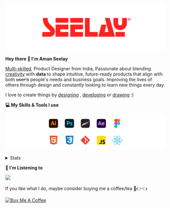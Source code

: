 [![banner](./images/seelay.svg)](https://www.seelay.in)

**Hey there 👋 I'm Aman Seelay**

[Multi-skilled](https://www.seelay.in/#skills), Product Designer from India, Passionate about blending [creativity](https://illustrations.seelay.in) with <b>data</b> to shape intuitive, future-ready products that align with both <s>user's</s> people's needs and business goals. Improving the lives of others through design and constantly looking to learn new things every day.

I love to create things by [designing](https://www.seelay.in/#work) , [developing](https://www.seelay.in/#projects) or [drawing](https://art.seelay.in) :)

**💻 My Skills & Tools I use**

[![banner](./images/skills&tools.svg)](https://www.seelay.in/about)

<details>
  <summary>Stats</summary>

---

<!--START_SECTION:waka-->
![Profile Views](http://img.shields.io/badge/Profile%20Views-18-blue)

**🐱 My GitHub Data** 

> 📦 602.8 kB Used in GitHub's Storage 
 > 
> 🏆 368 Contributions in the Year 2025
 > 
> 💼 Opted to Hire
 > 
> 📜 1 Public Repository 
 > 
> 🔑 24 Private Repository 
 > 
**I'm a Night 🦉** 

```text
🌞 Morning                266 commits         ███░░░░░░░░░░░░░░░░░░░░░░   11.94 % 
🌆 Daytime                315 commits         ████░░░░░░░░░░░░░░░░░░░░░   14.14 % 
🌃 Evening                736 commits         ████████░░░░░░░░░░░░░░░░░   33.03 % 
🌙 Night                  911 commits         ██████████░░░░░░░░░░░░░░░   40.89 % 
```
📅 **I'm Most Productive on Tuesday** 

```text
Monday                   265 commits         ███░░░░░░░░░░░░░░░░░░░░░░   11.89 % 
Tuesday                  395 commits         ████░░░░░░░░░░░░░░░░░░░░░   17.73 % 
Wednesday                290 commits         ███░░░░░░░░░░░░░░░░░░░░░░   13.02 % 
Thursday                 374 commits         ████░░░░░░░░░░░░░░░░░░░░░   16.79 % 
Friday                   299 commits         ███░░░░░░░░░░░░░░░░░░░░░░   13.42 % 
Saturday                 291 commits         ███░░░░░░░░░░░░░░░░░░░░░░   13.06 % 
Sunday                   314 commits         ████░░░░░░░░░░░░░░░░░░░░░   14.09 % 
```


📊 **This Week I Spent My Time On** 

```text
🕑︎ Time Zone: Asia/Kolkata

💬 Programming Languages: 
Other                    25 hrs 29 mins      ██████████████████░░░░░░░   70.86 % 
JavaScript               9 hrs 10 mins       ██████░░░░░░░░░░░░░░░░░░░   25.51 % 
JSON                     1 hr 11 mins        █░░░░░░░░░░░░░░░░░░░░░░░░   03.32 % 
Bash                     4 mins              ░░░░░░░░░░░░░░░░░░░░░░░░░   00.19 % 
Text                     1 min               ░░░░░░░░░░░░░░░░░░░░░░░░░   00.06 % 

🔥 Editors: 
Chrome                   17 hrs 35 mins      ████████████░░░░░░░░░░░░░   48.91 % 
VS Code                  10 hrs 24 mins      ███████░░░░░░░░░░░░░░░░░░   28.95 % 
Edge                     7 hrs 57 mins       ██████░░░░░░░░░░░░░░░░░░░   22.14 % 

💻 Operating System: 
Windows                  35 hrs 58 mins      █████████████████████████   100.00 % 
```

**I Mostly Code in JavaScript** 

```text
JavaScript               16 repos            ███████████████░░░░░░░░░░   61.54 % 
HTML                     4 repos             ████░░░░░░░░░░░░░░░░░░░░░   15.38 % 
TypeScript               4 repos             ████░░░░░░░░░░░░░░░░░░░░░   15.38 % 
Java                     2 repos             ██░░░░░░░░░░░░░░░░░░░░░░░   07.69 % 
```




 Last Updated on 06/03/2025 06:47:47 UTC
<!--END_SECTION:waka-->

---

 </details>

**🎵 I'm Listening to**

<object data="https://now-play.vercel.app/api/generate?uid=7a17a86e-d6b7-43b5-8d9c-1d6dae42a779" >

  <img src="https://now-play.vercel.app/api/generate?uid=7a17a86e-d6b7-43b5-8d9c-1d6dae42a779" />

</object>

If you like what I do, maybe consider buying me a coffee/tea 🥺👉👈

<a href="https://www.buymeacoffee.com/seelay" target="_blank"><img src="https://cdn.buymeacoffee.com/buttons/v2/default-red.png" alt="Buy Me A Coffee" width="150" ></a>
